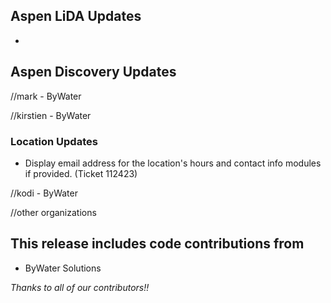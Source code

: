 ## Aspen LiDA Updates
- 

## Aspen Discovery Updates

//mark - ByWater

//kirstien - ByWater
### Location Updates
- Display email address for the location's hours and contact info modules if provided. (Ticket 112423)

//kodi - ByWater

//other organizations

## This release includes code contributions from
- ByWater Solutions

_Thanks to all of our contributors!!_